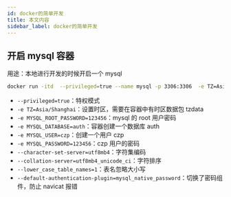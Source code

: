 ```yaml
---
id: docker的简单开发
title: 本文内容
sidebar_label: docker的简单开发
---
```




## 开启 mysql 容器

用途：本地进行开发的时候开启一个 mysql

```bash
docker run -itd  --privileged=true --name mysql -p 3306:3306  -e TZ=Asia/Shanghai -e MYSQL_ROOT_PASSWORD=123456 -e MYSQL_DATABASE=auth -e MYSQL_USER=czp -e MYSQL_PASSWORD=123456 mysql --character-set-server=utf8mb4 --collation-server=utf8mb4_unicode_ci --lower_case_table_names=1 --default-authentication-plugin=mysql_native_password
```

- `--privileged=true`：特权模式
- `-e TZ=Asia/Shanghai`：设置时区，需要在容器中有时区数据包 tzdata
- `-e MYSQL_ROOT_PASSWORD=123456`：mysql 的 root 用户密码
- `-e MYSQL_DATABASE=auth`：容器创建一个数据库 auth
- `-e MYSQL_USER=czp`：创建一个用户 czp
- `-e MYSQL_PASSWORD=123456`：czp 用户的密码
- `--character-set-server=utf8mb4`：字符集编码
- `--collation-server=utf8mb4_unicode_ci`：字符排序
- `--lower_case_table_names=1`：表名忽略大小写
- `--default-authentication-plugin=mysql_native_password`：切换了密码组件，防止 navicat 报错

